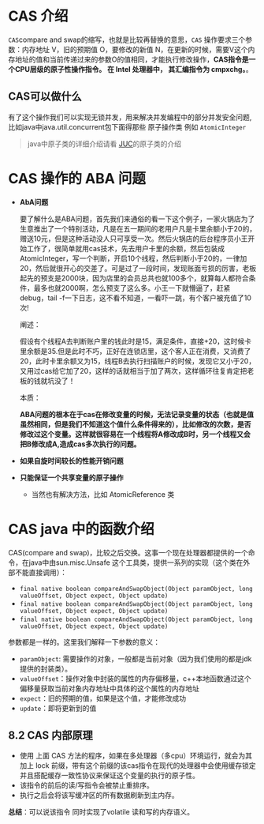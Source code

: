# CAS 介绍

`CAS`compare and swap的缩写，也就是比较再替换的意思，`CAS` 操作要求三个参数：内存地址 V，旧的预期值 O，要修改的新值 N，在更新的时候，需要V这个内存地址的值和当前传递过来的参数O的值相同，才能执行修改操作，**CAS指令是一个CPU层级的原子性操作指令。 在 Intel 处理器中， 其汇编指令为 cmpxchg。**。

## CAS可以做什么

有了这个操作我们可以实现无锁并发，用来解决并发编程中的部分并发安全问题,比如java中java.util.concurrent包下面得那些 原子操作类 例如 `AtomicInteger` 

> java中原子类的详细介绍请看 [JUC](JUC.md)的原子类的介绍

# CAS 操作的 ABA 问题

* **AbA问题**

  要了解什么是ABA问题，首先我们来通俗的看一下这个例子，一家火锅店为了生意推出了一个特别活动，凡是在五一期间的老用户凡是卡里余额小于20的，赠送10元，但是这种活动没人只可享受一次。然后火锅店的后台程序员小王开始工作了，很简单就用cas技术，先去用户卡里的余额，然后包装成AtomicInteger，写一个判断，开启10个线程，然后判断小于20的，一律加20，然后就很开心的交差了。可是过了一段时间，发现账面亏损的厉害，老板起先的预支是2000块，因为店里的会员总共也就100多个，就算每人都符合条件，最多也就2000啊，怎么预支了这么多。小王一下就懵逼了，赶紧debug，tail -f一下日志，这不看不知道，一看吓一跳，有个客户被充值了10次!

  阐述：

  假设有个线程A去判断账户里的钱此时是15，满足条件，直接+20，这时候卡里余额是35.但是此时不巧，正好在连锁店里，这个客人正在消费，又消费了20，此时卡里余额又为15，线程B去执行扫描账户的时候，发现它又小于20，又用过cas给它加了20，这样的话就相当于加了两次，这样循环往复肯定把老板的钱就坑没了！

  本质：

  **ABA问题的根本在于cas在修改变量的时候，无法记录变量的状态（也就是值虽然相同，但是我们不知道这个值什么条件得来的），比如修改的次数，是否修改过这个变量。这样就很容易在一个线程将A修改成B时，另一个线程又会把B修改成A,造成cas多次执行的问题。**

* **如果自旋时间较长的性能开销问题**
* **只能保证一个共享变量的原子操作**
  
  * 当然也有解决方法，比如 AtomicReference 类

# CAS java 中的函数介绍

CAS(compare and swap)，比较之后交换。这事一个现在处理器都提供的一个命令，在java中由sun.misc.Unsafe 这个工具类，提供一系列的实现（这个类在外部不能直接调用）：

* `final native boolean compareAndSwapObject(Object paramObject, long valueOffset, Object expect, Object update)`
* `final native boolean compareAndSwapObject(Object paramObject, long valueOffset, Object expect, Object update)`
* `final native boolean compareAndSwapObject(Object paramObject, long valueOffset, Object expect, Object update)`

参数都是一样的。这里我们解释一下参数的意义：

* `paramObject`: 需要操作的对象，一般都是当前对象（因为我们使用的都是jdk提供的封装类）。
* `valueOffset`：操作对象中封装的属性的内存偏移量，c++本地函数通过这个偏移量获取当前对象内存地址中具体的这个属性的内存地址
* `expect`：旧的预期的值，如果是这个值，才能修改成功
* `update`：即将更新到的值

## 8.2 CAS 内部原理

* 使用 上面 CAS 方法的程序，如果在多处理器（多cpu）环境运行，就会为其加上 lock 前缀，带有这个前缀的该cas指令在现代的处理器中会使用缓存锁定并且搭配缓存一致性协议来保证这个变量的执行的原子性。
* 该指令的前后的读/写指令会被禁止重排序。
* 执行之后会将该写缓冲区的所有数据刷新到主内存。

**总结**：可以说该指令 同时实现了volatile 读和写的内存语义。